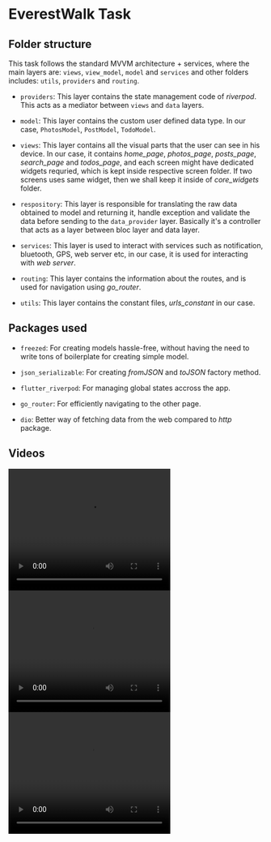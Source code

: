 # EverestWalk Task

## Folder structure

This task follows the standard MVVM architecture + services, where the main layers are: `views`, `view_model`, `model` and `services` and other folders includes: `utils`, `providers` and `routing`.

* `providers`: This layer contains the state management code of *riverpod*. This acts as a mediator between `views` and `data` layers.

* `model`: This layer contains the custom user defined data type. In our case, `PhotosModel`, `PostModel`, `TodoModel`.

* `views`: This layer contains all the visual parts that the user can see in his device. In our case, it contains *home_page*, *photos_page*, *posts_page*, *search_page*  and *todos_page*, and each screen might have dedicated widgets requried, which is kept inside respective screen folder. If two screens uses same widget, then we shall keep it inside of *core_widgets* folder.

* `respository`: This layer is responsible for translating the raw data obtained to model and returning it, handle exception and validate the data before sending to the `data_provider` layer. Basically it's a controller that acts as a layer between bloc layer and data layer.

* `services`: This layer is used to interact with services such as notification, bluetooth, GPS, web server etc, in our case, it is used for interacting with *web server*.

* `routing`: This layer contains the information about the routes, and is used for navigation using *go_router*.

* `utils`: This layer contains the constant files, *urls_constant* in our case.

## Packages used

* `freezed`: For creating models hassle-free, without having the need to write tons of boilerplate for creating simple model.

* `json_serializable`: For creating *fromJSON* and *toJSON* factory method.

* `flutter_riverpod`: For managing global states accross the app.

* `go_router`: For efficiently navigating to the other page.

* `dio`: Better way of fetching data from the web compared to *http* package.

## Videos

<video width="320" height="240" controls>
  <source src="videos/photos.mp4" type="video/mp4">
</video>

<video width="320" height="240" controls>
  <source src="videos/posts.mp4" type="video/mp4">
</video>

<video width="320" height="240" controls>
  <source src="videos/Todo.mp4" type="video/mp4">
</video>
